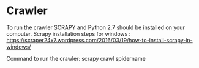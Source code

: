 # Crawler
To run the crawler SCRAPY and Python 2.7 should be installed on your computer.
  Scrapy installation steps for windows : https://scraper24x7.wordpress.com/2016/03/19/how-to-install-scrapy-in-windows/
  
Command to run the crawler:
   scrapy crawl spidername
   
